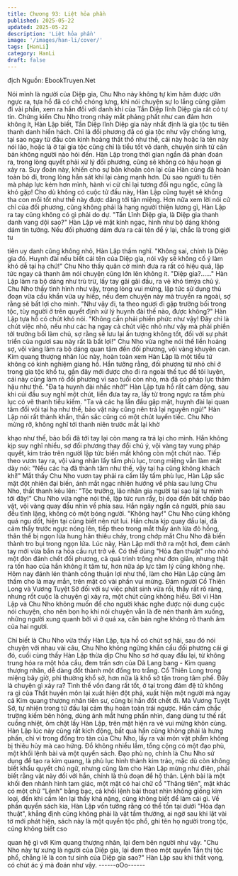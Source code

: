 ```yaml
---
title: Chương 93: Liệt hỏa phần
published: 2025-05-22
updated: 2025-05-22
description: 'Liệt hỏa phần'
image: '/images/han-li/cover/'
tags: [HanLi]
category: HanLi
draft: false
---
```


địch
Nguồn: EbookTruyen.Net

Nói mình là người của Diệp gia, Chu Nho này không tự kìm hãm
được ưỡn ngực ra, tựa hồ đã có chỗ chóng lưng, khi nói chuyện
sự lo lắng cũng giảm đi vài phần, xem ra hắn đối với danh khí của
Tần Diệp lĩnh Diệp gia rất có tự tin.
Chứng kiến Chu Nho trong nháy mắt phảng phất như can đảm
hơn không ít, Hàn Lập biết, Tần Diệp lĩnh Diệp gia này nhất định
là gia tộc tu tiên thanh danh hiển hách.
Chỉ là đối phương đã có gia tộc như vậy chống lưng, tại sao ngay
từ đầu còn kinh hoảng thất thố như thế, cái này hoặc là tên này
nói láo, hoặc là ở tại gia tộc cũng chỉ là tiểu tốt vô danh, chuyện
sinh tử căn bản không người nào hỏi đến.
Hàn Lập trong thời gian ngắn đã phán đoán ra, trong lòng quyết
phải xử lý đối phương, cũng sẽ không có hậu hoạn gì xảy ra.
Suy đoán này, khiến cho sự băn khoăn còn lại của Hàn cũng đã
hoàn toàn bỏ đi, trong lòng hắn sát khí lại càng mạnh hơn.
Dù sao người tu tiên mà pháp lực kém hơn mình, hành vi cử chỉ
lại tương đối ngu ngốc, cũng là khó gặp! Cho dù không có cuộc tử
đấu này, Hàn Lập cũng tuyệt sẽ không tha con mồi tốt như thế
này được dâng tới tận miệng. Hơn nữa xem lời nói cử chỉ của đối
phương, cũng không phải là hạng người thiện lương gì, Hàn Lập
ra tay cũng không có gì phải do dự.
"Tần Lĩnh Diệp gia, là Diệp gia thanh danh vang dội sao?" Hàn
Lập vẻ mặt kinh ngạc, hình như bộ dáng không dám tin tưởng.
Nếu đối phương dám đưa ra cái tên để ỷ lại, chắc là trong giới tu

tiên uy danh cũng không nhỏ, Hàn Lập thầm nghĩ.
"Không sai, chính là Diệp gia đó. Huynh đài nếu biết cái tên của
Diệp gia, nói vậy sẽ không cố ý làm khó dễ tại hạ chứ!" Chu Nho
thấy quân cờ mình đưa ra rất có hiệu quả, lập tức ngay cả thanh
âm nói chuyện cũng lớn lên không ít.
"Diệp gia?……" Hàn Lập làm ra bộ dáng như trù trừ, lấy tay gãi
gãi đầu, ra vẻ khó tìmỷa chủ ý.
Chu Nho thấy tình hình như vậy, trong lòng vui mừng, lập tức sử
dụng thủ đoạn vừa cầu khẩn vừa uy hiếp, nếu đem chuyện này
mà truyền ra ngoài, sợ rằng sẽ bất lợi cho mình.
"Như vậy đi, ta theo ngươi đi gặp trưởng bối trong tộc, tùy người ở
trên quyết định xử lý huynh đài thế nào, được không?" Hàn Lập
tựa hồ có chút khó nói.
"Không cần phải phiền phức như vậy! Đây chỉ là chút việc nhỏ,
nếu như các hạ ngay cả chút việc nhỏ như vậy mà phải phiền tới
trưởng bối làm chủ, sợ rằng sẽ lưu lại ấn tượng không tốt, đối với
sự phát triển của ngươi sau này rất là bất lợi!" Chu Nho vừa nghe
nói thế liền hoảng sợ, vội vàng làm ra bộ dáng quan tâm đến đối
phương, vội vàng khuyên can.
Kim quang thượng nhân lúc này, hoàn toàn xem Hàn Lập là một
tiểu tử không có kinh nghiệm giang hồ. Hắn tưởng rằng, đối
phương từ nhỏ chỉ ở trong gia tộc khổ tu, gần đây mới được cho
đi ra ngoài thế tục để tôi luyện, cái này cũng làm rõ đối phương vì
sao tuổi còn nhỏ, mà đã có pháp lực thâm hậu như thế.
"Đa tạ huynh đài nhắc nhở!" Hàn Lập tựa hồ rất cảm động, sau
khi cúi đầu suy nghĩ một chút, liền đưa tay ra, lấy từ trong ngực ra
tấm phù lục có vẽ thanh tiểu kiếm.
"Ta và các hạ lần đầu gặp mặt, huynh đài lại quan tâm đối vói tại
hạ như thế, bảo vật này cũng nên trả lại nguyên ngủ!" Hàn Lập
nói rất thành khẩn, thần sắc cũng có một chút luyến tiếc.
Chu Nho mừng rỡ, không nghĩ tới thanh niên trước mắt lại khờ

khạo như thế, bảo bối đã tới tay lại còn mang ra trả lại cho mình.
Hắn không kịp suy nghĩ nhiều, sợ đối phương thay đổi chủ ý, vội
vàng tay vung pháp quyết, kim tráo trên người lập tức biến mất
không còn một chút nào. Tiếp theo vươn tay ra, vội vàng nhận lấy
tấm phù lục, trong miệng vẫn làm mặt dày nói: "Nếu các hạ đã
thành tâm như thế, vậy tại hạ cũng không khách khí!"
Mắt thấy Chu Nho vươn tay phải ra cầm lấy tấm phù lục, Hàn Lập
sắc mặt đột nhiên đại biến, ánh mắt ngạc nhiên hướng về phía
sau lưng Chu Nho, thất thanh kêu lên: "Tộc trưởng, lão nhân gia
người tại sao lại tự mình tới đây!"
Chu Nho vừa nghe nói thế, lập tức run rẩy, bị dọa đến bất chấp
bảo vật, vội vàng quay đầu nhìn về phía sau.
Hắn ngây ngẩn cả người, phía sau đều tĩnh lặng, không có một
bóng người.
"Không hay!" Chu Nho cũng không quá ngu dốt, hiện tại cũng biết
nên rút lui. Hắn chưa kịp quay đầu lại, đã cảm thấy trước ngực
nóng lên, tiếp theo trong mắt thấy ánh lửa đỏ hồng, thân thể bị
ngọn lửa hung hãn thiêu cháy, trong chớp mắt Chu Nho đã biến
thành tro bụi trong ngọn lửa.
Lúc này, Hàn Lập mới thở ra một hơi, đem cánh tay mới vừa bắn
ra hỏa cầu rụt trở về. Có thể dùng "Hỏa đạn thuật" nho nhỏ một
đòn đánh chết đối phương, cả quá trình trông như đơn giản,
nhưng thật ra tốn hao của hắn không ít tâm tư, hơn nữa áp lực
tâm lý cũng không nhẹ. Hôm nay đánh lén thành công thuận lợi
như thế, làm cho Hàn Lập cũng âm thầm cho là may mắn, trên
mặt có vài phần vui mừng.
Đám người Cổ Thiên Long và Vương Tuyệt Sở đối với sự việc
phát sinh vừa rồi, thấy rất rõ ràng, nhưng rốt cuộc là chuyện gì
xảy ra, một chút cũng không hiểu. Bởi vì Hàn Lập và Chu Nho
không muốn để cho người khác nghe được nội dung cuộc nói
chuyện, cho nên bọn họ khi nói chuyện vẫn là đè nén thanh âm
xuống, những người xung quanh bởi vì ở quá xa, căn bản nghe
không rõ thanh âm của hai người.

Chỉ biết là Chu Nho vừa thấy Hàn Lập, tựa hồ có chút sợ hãi, sau
đó nói chuyện với nhau vài câu, Chu Nho không ngừng khẩn cầu
đối phương cái gì đó, cuối cùng thấy Hàn Lập thừa dịp Chu Nho
sơ hở quay đầu lại, từ không trung hóa ra một hỏa cầu, đem trấn
sơn của Dã Lang bang - Kim quang thượng nhân, dễ dàng đốt
thành một đống tro trắng.
Cổ Thiên Long trong miệng bây giờ, phi thường khổ sở, hơn nữa
là khổ sở tận trong tâm phế. Đây là chuyện gì xảy ra? Tình thế
vốn đang rất tốt, ở tại trong đám đệ tử không ra gì của Thất huyền
môn lại xuất hiện đột phá, xuất hiện một người mà ngay cả Kim
quang thượng nhân tiên sư, cũng bị hắn đốt chết đi.
Mà Vương Tuyệt Sở, tự nhiên trong tử đấu lại cảm thụ hoàn toàn
trái ngược. Hắn cầm chắc trường kiếm bên hông, dùng ánh mắt
hưng phấn nhìn, đang dùng tư thế rất cuồng nhiệt, ôm chặt lấy
Hàn Lập, trên mặt hiện ra vẻ vui mừng khôn cùng.
Hàn Lập lúc này cũng rất kích động, bất quá hắn cũng không phải
là hưng phấn, chỉ vì trong đống tro tàn của Chu Nho, lấy ra vài
món vật phẩm không bị thiêu hủy mà cao hứng.
Đồ không nhiều lắm, tổng cộng có một đạo phù, một khối lệnh bài
và một quyển sách.
Đạo phù nọ, chính là Chu Nho sử dụng để tạo ra kim quang, là
phù lục hình thành kim tráo, mặc dù còn không biết khẩu quyết
chú ngữ, nhưng cũng làm cho Hàn Lập mừng như điên, phải biết
rằng vật này đối với hắn, chính là thủ đoạn để hộ thân.
Lệnh bài là một khối đen nhánh hình tam giác, một mặt có hai chữ
cổ "Thăng tiên", mặt khác có một chữ "Lệnh" bằng bạc, cả khối
lệnh bài thoạt nhìn không giống kim loại, đến khi cầm lên lại thấy
khá nặng, cũng không biết để làm cái gì.
Về phần quyển sách kia, Hàn Lập vốn tưởng rằng có thể tồn tại
dưới "Hỏa đạn thuật", khẳng định cũng không phải là vật tầm
thường, ai ngờ sau khi lật vài tờ mới phát hiện, sách này là một
quyển tộc phổ, ghi tên họ người trong tộc, cũng không biết cso

quan hệ gì với Kim quang thượng nhân, lại đem bên người như
vậy.
"Chu Nho này tự xưng là người của Diệp gia, lại đem theo một
quyển Tần thị tộc phổ, chẳng lẽ là con tư sinh của Diệp gia sao?"
Hàn Lập sau khi thất vọng, có chút ác ý mà đoán như vậy.
------oOo------

